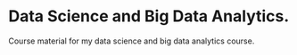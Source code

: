 # Data Science and Big Data Analytics.

Course material for my data science and big data analytics course.
